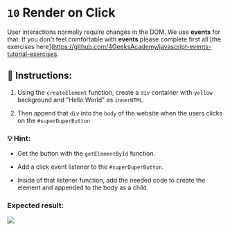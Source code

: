 # `10` Render on Click

User interactions normally require changes in the DOM. We use **events** for that. 
If you don't feel comfortable with **events** please complete first all [the exercises here](https://github.com/4GeeksAcademy/javascript-events-tutorial-exercises.

## 📝 Instructions:

1. Using the `createElement` function, create a `div` container with `yellow` background and "Hello World" as `innerHTML`.

2. Then append that `div` into the `body` of the website when 
the users clicks on the `#superDuperButton`

### 💡 Hint:

- Get the button with the `getElementById` function.

- Add a click event listener to the `#superDuperButton`.

- Inside of that listener function, add the needed code to create the element and appended to the body as a child.

### Expected result:

![](http://i.imgur.com/fJk4Rrl.gif"")
